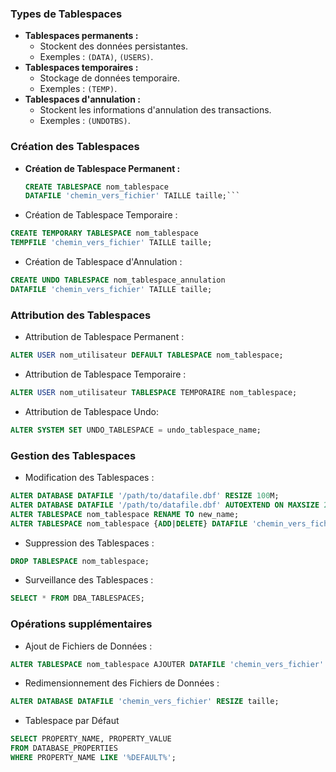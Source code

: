 ### Types de Tablespaces
- **Tablespaces permanents :**
  - Stockent des données persistantes.
  - Exemples : `(DATA)`, `(USERS)`.
- **Tablespaces temporaires :**
  - Stockage de données temporaire.
  - Exemples : `(TEMP)`.
- **Tablespaces d'annulation :**
  - Stockent les informations d'annulation des transactions.
  - Exemples : `(UNDOTBS)`.
### Création des Tablespaces
- **Création de Tablespace Permanent :**
  ```sql
  CREATE TABLESPACE nom_tablespace
  DATAFILE 'chemin_vers_fichier' TAILLE taille;```
- Création de Tablespace Temporaire :
```SQL
CREATE TEMPORARY TABLESPACE nom_tablespace
TEMPFILE 'chemin_vers_fichier' TAILLE taille;
```
- Création de Tablespace d'Annulation :
```SQL
CREATE UNDO TABLESPACE nom_tablespace_annulation
DATAFILE 'chemin_vers_fichier' TAILLE taille;
```

### Attribution des Tablespaces
- Attribution de Tablespace Permanent :
```SQL
ALTER USER nom_utilisateur DEFAULT TABLESPACE nom_tablespace;
```
- Attribution de Tablespace Temporaire :
```SQL
ALTER USER nom_utilisateur TABLESPACE TEMPORAIRE nom_tablespace;
```
- Attribution de Tablespace Undo:
```sql
ALTER SYSTEM SET UNDO_TABLESPACE = undo_tablespace_name;
```
### Gestion des Tablespaces
- Modification des Tablespaces :
```SQL
ALTER DATABASE DATAFILE '/path/to/datafile.dbf' RESIZE 100M;
ALTER DATABASE DATAFILE '/path/to/datafile.dbf' AUTOEXTEND ON MAXSIZE 200M;
ALTER TABLESPACE nom_tablespace RENAME TO new_name;
ALTER TABLESPACE nom_tablespace {ADD|DELETE} DATAFILE 'chemin_vers_fichier' SIZE 100M;
```
- Suppression des Tablespaces :
```SQL
DROP TABLESPACE nom_tablespace;
```
- Surveillance des Tablespaces :
```SQL
SELECT * FROM DBA_TABLESPACES;
```
### Opérations supplémentaires
- Ajout de Fichiers de Données :
```SQL
ALTER TABLESPACE nom_tablespace AJOUTER DATAFILE 'chemin_vers_fichier' TAILLE taille;
```
- Redimensionnement des Fichiers de Données :
```SQL
ALTER DATABASE DATAFILE 'chemin_vers_fichier' RESIZE taille;
```
- Tablespace par Défaut

```SQL
SELECT PROPERTY_NAME, PROPERTY_VALUE
FROM DATABASE_PROPERTIES
WHERE PROPERTY_NAME LIKE '%DEFAULT%';
```